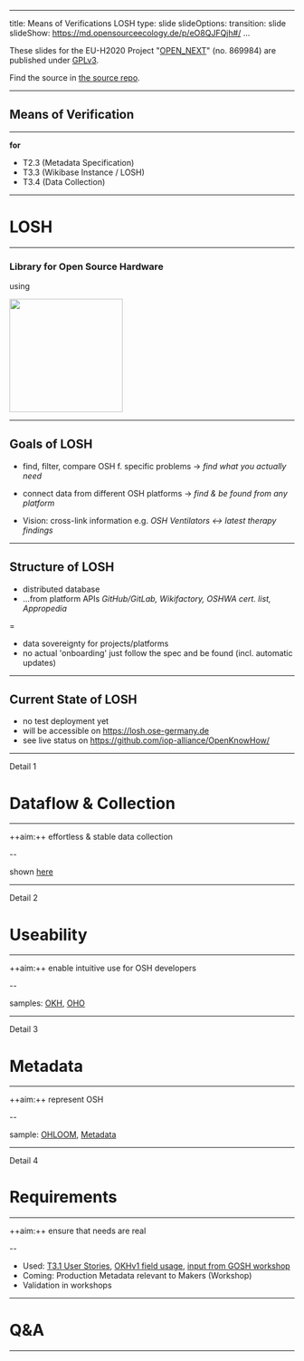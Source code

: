 <!--
SPDX-FileCopyrightText: 2021 - 2023 Robin Vobruba <hoijui.quaero@gmail.com>
SPDX-FileCopyrightText: 2021 Martin Häuer <martin.haeuer@ose-germany.de>

SPDX-License-Identifier: GPL-3.0-or-later
-->

---
title: Means of Verifications LOSH
type: slide
slideOptions:
  transition: slide
slideShow: https://md.opensourceecology.de/p/eO8QJFQjh#/
...

These slides for the EU-H2020 Project "[OPEN_NEXT](https://opennext.eu/)" (no. 869984)
are published under [GPLv3](https://www.gnu.org/licenses/gpl-3.0.en.html).

Find the source in [the source repo](https://github.com/iop-alliance/OpenKnowHow/blob/master/res/illustrations/S-Means-of-Verification-LOSH.md).

---

## Means of Verification
---

**for**

- T2.3 (Metadata Specification)
- T3.3 (Wikibase Instance / LOSH)
- T3.4 (Data Collection)

---

# LOSH
---

### Library for Open Source Hardware

using

<img src="https://upload.wikimedia.org/wikipedia/commons/7/73/Wikibase_logo.svg" style="border: none;background: none;box-shadow:none" height="200">

---

## Goals of LOSH

- <span>find, filter, compare OSH f. specific problems<!-- .element: class="fragment" data-fragment-index="1" --></span>
  <span>→<!-- .element: class="fragment" data-fragment-index="1" --></span> <span>_find what you actually need_<!-- .element: class="fragment" data-fragment-index="1" --></span>
- <span>connect data from different OSH platforms<!-- .element: class="fragment" data-fragment-index="2" --></span>
  <span>→<!-- .element: class="fragment" data-fragment-index="2" --></span> <span>_find & be found from any platform_<!-- .element: class="fragment" data-fragment-index="2" --></span>

- <span>Vision: cross-link information<!-- .element: class="fragment" data-fragment-index="3" --></span>
  <span>e.g.<!-- .element: class="fragment" data-fragment-index="3" --></span> <span>_OSH Ventilators ↔ latest therapy findings_<!-- .element: class="fragment" data-fragment-index="3" --></span>

---

## Structure of LOSH

- <span>distributed database<!-- .element: class="fragment" data-fragment-index="1" --></span>
- <span>…from platform APIs<!-- .element: class="fragment" data-fragment-index="2" --></span>
  <span>_GitHub/GitLab, Wikifactory, OSHWA cert. list, Appropedia_<!-- .element: class="fragment" data-fragment-index="2" --></span>

=

- <span>data sovereignty for projects/platforms<!-- .element: class="fragment" data-fragment-index="3" --></span>
- <span>no actual 'onboarding'<!-- .element: class="fragment" data-fragment-index="4" --></span>
  <span>just follow the spec and be found<!-- .element: class="fragment" data-fragment-index="4" --></span>
  <span>(incl. automatic updates)<!-- .element: class="fragment" data-fragment-index="4" --></span>

---

## Current State of LOSH

- no test deployment yet
- will be accessible on <https://losh.ose-germany.de>
- see live status on <https://github.com/iop-alliance/OpenKnowHow/>

---

Detail 1

# Dataflow & Collection
---

++aim:++ effortless & stable data collection

--

shown [here](https://github.com/iop-alliance/OpenKnowHow/#technical-details)

---

Detail 2

# Useability
---

++aim:++ enable intuitive use for OSH developers

--

samples:
[OKH](https://search.openknowhow.org/),
[OHO](https://oho.wiki/)

---

Detail 3

# Metadata
---

++aim:++ represent OSH

--

sample:
[OHLOOM](https://gitlab.com/OSEGermany/ohloom),
[Metadata](https://github.com/OPEN-NEXT/LOSH-list/blob/main/manifest_files/manually-created/okh-OHLOOM.toml)

---

Detail 4

# Requirements
---

++aim:++ ensure that needs are real

--

- Used:
  [T3.1 User Stories](../requirements_sources/user-stories-t3-1.csv),
  [OKHv1 field usage](../requirements_sources/okhv1_data-field-usage.csv),
  [input from GOSH workshop](https://github.com/iop-alliance/OpenKnowHow/blob/7ead733786/Wikibase_Qs.md)
- Coming: Production Metadata relevant to Makers (Workshop)
- Validation in workshops

---

# Q&A
---
